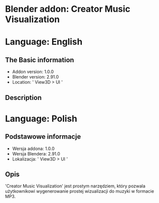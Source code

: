 # Blender addon: Creator Music Visualization

# Language: English
## The Basic information
- Addon version: 1.0.0
- Blender version: 2.91.0
- Location: ' View3D > UI '

## Description



# Language: Polish
## Podstawowe informacje
- Wersja addona: 1.0.0
- Wersja Blendera: 2.91.0
- Lokalizacja: ' View3D > UI '

## Opis
'Creator Music Visualization' jest prostym narzędziem, który pozwala użytkownikowi
wygenerowanie prostej wizualizacji do muzyki w formacie MP3.

